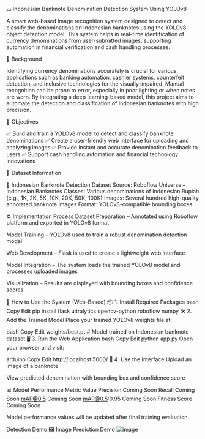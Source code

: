 💵 Indonesian Banknote Denomination Detection System Using YOLOv8

A smart web-based image recognition system designed to detect and classify the denominations on Indonesian banknotes using the YOLOv8 object detection model. This system helps in real-time identification of currency denominations from user-submitted images, supporting automation in financial verification and cash handling processes.

🧱 Background

Identifying currency denominations accurately is crucial for various applications such as banking automation, cashier systems, counterfeit detection, and inclusive technologies for the visually impaired. Manual recognition can be prone to error, especially in poor lighting or when notes are worn. By integrating a deep learning-based model, this project aims to automate the detection and classification of Indonesian banknotes with high precision.

🎯 Objectives

✅ Build and train a YOLOv8 model to detect and classify banknote denominations
✅ Create a user-friendly web interface for uploading and analyzing images
✅ Provide instant and accurate denomination feedback to users
✅ Support cash handling automation and financial technology innovations

📂 Dataset Information

🧪 Indonesian Banknote Detection Dataset
Source: Roboflow Universe – Indonesian Banknotes
Classes: Various denominations of Indonesian Rupiah (e.g., 1K, 2K, 5K, 10K, 20K, 50K, 100K)
Images: Several hundred high-quality annotated banknote images
Format: YOLOv8-compatible bounding boxes

⚙️ Implementation Process
Dataset Preparation – Annotated using Roboflow platform and exported in YOLOv8 format

Model Training – YOLOv8 used to train a robust denomination detection model

Web Development – Flask is used to create a lightweight web interface

Model Integration – The system loads the trained YOLOv8 model and processes uploaded images

Visualization – Results are displayed with bounding boxes and confidence scores

🚀 How to Use the System (Web-Based)
📦 1. Install Required Packages
bash
Copy
Edit
pip install flask ultralytics opencv-python roboflow numpy
🛠️ 2. Add the Trained Model
Place your trained YOLOv8 weights file at:

bash
Copy
Edit
weights/best.pt  # Model trained on Indonesian banknote dataset
🖥️ 3. Run the Web Application
bash
Copy
Edit
python app.py
Open your browser and visit:

arduino
Copy
Edit
http://localhost:5000/
🧪 4. Use the Interface
Upload an image of a banknote

View predicted denomination with bounding box and confidence score

📊 Model Performance
Metric	Value
Precision	Coming Soon
Recall	Coming Soon
mAP@0.5	Coming Soon
mAP@0.5:0.95	Coming Soon
Fitness Score	Coming Soon

Model performance values will be updated after final training evaluation.

Detection Demo
🖼️ Image Prediction Demo
![image](https://github.com/user-attachments/assets/2eec13d0-9624-4706-8e5c-b50b5f50e469)

